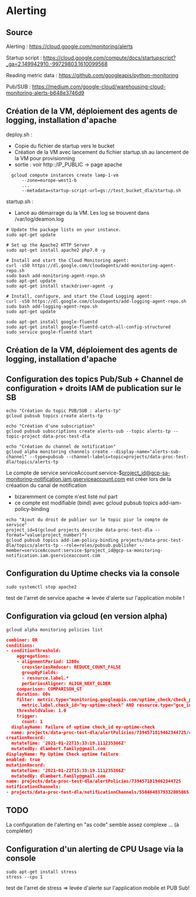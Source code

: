 # Alerting
## Source
Alerting : https://cloud.google.com/monitoring/alerts

Startup script : https://cloud.google.com/compute/docs/startupscript?_ga=2.149942910.-99729803.1610099568

Reading metric data : https://github.com/googleapis/python-monitoring

Pub/SUB : https://medium.com/google-cloud/warehousing-cloud-monitoring-alerts-b648e3746d9

## Création de la VM, déploiement des agents de logging, installation d'apache
deploy.sh :
* Copie du fichier de startup vers le bucket
* Création de la VM avec lancement du fichier startup.sh au lancement de la VM pour provisionning
* sortie : voir http::/IP_PUBLIC -> page apache
```Shell
  gcloud compute instances create lamp-1-vm 
      --zone=europe-west1-b 
      ...
      --metadata=startup-script-url=gs://test_bucket_dla/startup.sh  
```
startup.sh :
* Lancé au démarrage du la VM. Les log se trouvent dans /var/log/deamon.log

```Shell
# Update the package lists on your instance.
sudo apt-get update

# Set up the Apache2 HTTP Server
sudo apt-get install apache2 php7.0 -y

# Install and start the Cloud Monitoring agent:
curl -sSO https://dl.google.com/cloudagents/add-monitoring-agent-repo.sh
sudo bash add-monitoring-agent-repo.sh
sudo apt-get update
sudo apt-get install stackdriver-agent -y

# Install, configure, and start the Cloud Logging agent:
curl -sSO https://dl.google.com/cloudagents/add-logging-agent-repo.sh
sudo bash add-logging-agent-repo.sh
sudo apt-get update

sudo apt-get install google-fluentd
sudo apt-get install google-fluentd-catch-all-config-structured
sudo service google-fluentd start

```

## Création de la VM, déploiement des agents de logging, installation d'apache

## Configuration des topics Pub/Sub + Channel de configuration + droits IAM de publication sur le SB 



```Shell
echo "Création du topic PUB/SUB : alerts-tp"
gcloud pubsub topics create alerts-tp

echo "Création d'une subscription"
gcloud pubsub subscriptions create alerts-sub --topic alerts-tp --topic-project data-proc-test-dla

echo "Création du channel de notification"
gcloud alpha monitoring channels create --display-name="alerts-sub-channel" --type=pubsub --channel-labels=topic=projects/data-proc-test-dla/topics/alerts-tp
```

Le compte de service serviceAccount:service-$project_id@gcp-sa-monitoring-notification.iam.gserviceaccount.com est créer lors de la créaation du canal de notification
- bizaremment ce compte n'est listé nul part
- ce compte est modifiable (bind) avec gcloud pubsub topics add-iam-policy-binding
```Shell
echo "Ajout du droit de publier sur le topic piur le compte de service"
project_id=$(gcloud projects describe data-proc-test-dla --format="value(project_number)")
gcloud pubsub topics add-iam-policy-binding projects/data-proc-test-dla/topics/alerts-tp --role=roles/pubsub.publisher --member=serviceAccount:service-$project_id@gcp-sa-monitoring-notification.iam.gserviceaccount.com
```


## Configuration du Uptime checks via la console
```Shell
sudo systemctl stop apache2
```
test de l'arret de service apache => levée d'alerte sur l'application mobile !

## Configuration via gcloud (en version alpha)

```Shell
gcloud alpha monitoring policies list
```

```json
combiner: OR
conditions:
- conditionThreshold:
    aggregations:
    - alignmentPeriod: 1200s
      crossSeriesReducer: REDUCE_COUNT_FALSE
      groupByFields:
      - resource.label.*
      perSeriesAligner: ALIGN_NEXT_OLDER
    comparison: COMPARISON_GT
    duration: 60s
    filter: metric.type="monitoring.googleapis.com/uptime_check/check_passed" AND
      metric.label.check_id="my-uptime-check" AND resource.type="gce_instance"
    thresholdValue: 1.0
    trigger:
      count: 1
  displayName: Failure of uptime check_id my-uptime-check
  name: projects/data-proc-test-dla/alertPolicies/7394571819462344725/conditions/7394571819462345344
creationRecord:
  mutateTime: '2021-01-22T15:33:19.111235366Z'
  mutatedBy: dlambert.family@gmail.com
displayName: My Uptime Check uptime failure
enabled: true
mutationRecord:
  mutateTime: '2021-01-22T15:33:19.111235366Z'
  mutatedBy: dlambert.family@gmail.com
name: projects/data-proc-test-dla/alertPolicies/7394571819462344725
notificationChannels:
- projects/data-proc-test-dla/notificationChannels/5504648379332005065
```

## TODO
La configuration de l'alerting en "as code" semble assez complexe ... (à compléter)

## Configuration d'un alerting de CPU Usage via la console
```Shell
sudo apt-get install stress
stress --cpu 1
```
test de l'arret de stress => levée d'alerte sur l'application mobile et PUB Sub!




